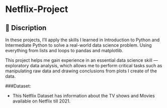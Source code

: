 # Netflix-Project


## :book: Discription

In these projects, I’ll apply the skills I learned in Introduction to Python and Intermediate Python to solve a real-world data science problem. Using everything from lists and loops to pandas and matplotlib.

This project helps me gain experience in an essential data science skill — exploratory data analysis, which allows me to perform critical tasks such as manipulating raw data and drawing conclusions from plots I create of the data.

###Dataset:

* This Netflix Dataset has information about the TV shows and Movies available on Netflix till 2021.
